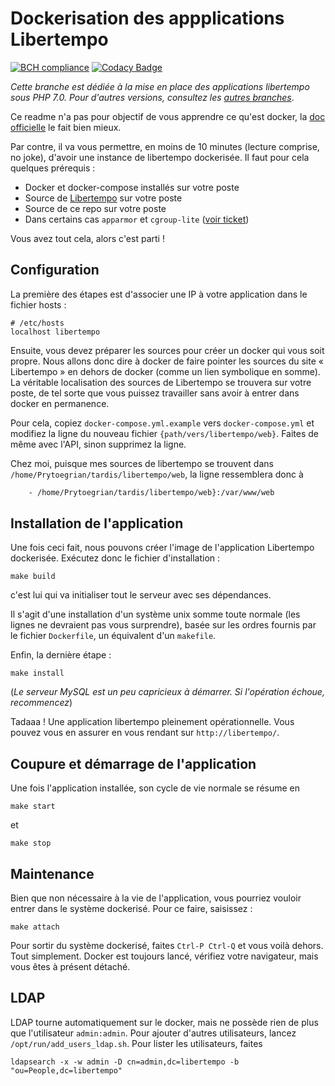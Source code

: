 # Dockerisation des appplications Libertempo

[![BCH compliance](https://bettercodehub.com/edge/badge/Libertempo/libertempo-docker?branch=master)](https://bettercodehub.com/)
[![Codacy Badge](https://api.codacy.com/project/badge/Grade/ae69b553f18f48cfb7e56f79f686ce50)](https://www.codacy.com/app/Libertempo/libertempo-docker?utm_source=github.com&amp;utm_medium=referral&amp;utm_content=Libertempo/libertempo-docker&amp;utm_campaign=Badge_Grade)

*Cette branche est dédiée à la mise en place des applications libertempo sous PHP 7.0. Pour d'autres versions, consultez les [autres branches](https://github.com/libertempo/docker/branches)*.

Ce readme n'a pas pour objectif de vous apprendre ce qu'est docker, la [doc officielle](https://docs.docker.com/) le fait bien mieux.

Par contre, il va vous permettre, en moins de 10 minutes (lecture comprise, no joke), d'avoir une instance de libertempo dockerisée. Il faut pour cela quelques prérequis :
* Docker et docker-compose installés sur votre poste
* Source de [Libertempo](https://github.com/wouldsmina/Libertempo) sur votre poste
* Source de ce repo sur votre poste
* Dans certains cas `apparmor` et `cgroup-lite` ([voir ticket](https://github.com/Prytoegrian/libertempo-docker/issues/5))

Vous avez tout cela, alors c'est parti !

## Configuration
La première des étapes est d'associer une IP à votre application dans le fichier hosts :
```
# /etc/hosts
localhost libertempo
```

Ensuite, vous devez préparer les sources pour créer un docker qui vous soit propre. Nous allons donc dire à docker de faire pointer les sources du site « Libertempo » en dehors de docker (comme un lien symbolique en somme).
La véritable localisation des sources de Libertempo se trouvera sur votre poste, de tel sorte que vous puissez travailler sans avoir à entrer dans docker en permanence.

Pour cela, copiez `docker-compose.yml.example` vers `docker-compose.yml` et modifiez la ligne du nouveau fichier `{path/vers/libertempo/web}`. Faites de même avec l'API, sinon supprimez la ligne.

Chez moi, puisque mes sources de libertempo se trouvent dans `/home/Prytoegrian/tardis/libertempo/web`, la ligne ressemblera donc à
```bash
    - /home/Prytoegrian/tardis/libertempo/web}:/var/www/web
```

## Installation de l'application
Une fois ceci fait, nous pouvons créer l'image de l'application Libertempo dockerisée. Exécutez donc le fichier d'installation :
```
make build
```
c'est lui qui va initialiser tout le serveur avec ses dépendances.

Il s'agit d'une installation d'un système unix somme toute normale (les lignes ne devraient pas vous surprendre), basée sur les ordres fournis par le fichier `Dockerfile`, un équivalent d'un `makefile`.

Enfin, la dernière étape :
```
make install
```
(*Le serveur MySQL est un peu capricieux à démarrer. Si l'opération échoue, recommencez*)

Tadaaa ! Une application libertempo pleinement opérationnelle. Vous pouvez vous en assurer en vous rendant sur `http://libertempo/`.

## Coupure et démarrage de l'application

Une fois l'application installée, son cycle de vie normale se résume en
```
make start
```
et

```
make stop
```

## Maintenance

Bien que non nécessaire à la vie de l'application, vous pourriez vouloir entrer dans le système dockerisé. Pour ce faire, saisissez :
```
make attach
```

Pour sortir du système dockerisé, faites `Ctrl-P Ctrl-Q` et vous voilà dehors. Tout simplement. Docker est toujours lancé, vérifiez votre navigateur, mais vous êtes à présent détaché.

## LDAP
LDAP tourne automatiquement sur le docker, mais ne possède rien de plus que l'utilisateur `admin:admin`. Pour ajouter d'autres utilisateurs, lancez `/opt/run/add_users_ldap.sh`.
Pour lister les utilisateurs, faites
```
ldapsearch -x -w admin -D cn=admin,dc=libertempo -b "ou=People,dc=libertempo"
```
